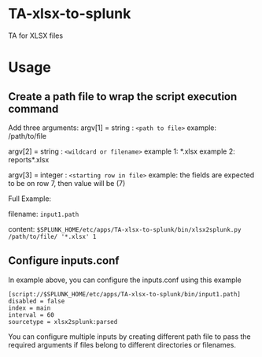 # TA-xlsx-to-splunk
TA for XLSX files

# Usage
## Create a path file to wrap the script execution command

Add three arguments:
argv[1] = string : `<path to file>`
example: /path/to/file

argv[2] = string : `<wildcard or filename>`
example 1: \*.xlsx
example 2: reports*.xlsx

argv[3] = integer : `<starting row in file>`
example: the fields are expected to be on row 7, then value will be (7)

Full Example: 

filename: `input1.path`

content: `$SPLUNK_HOME/etc/apps/TA-xlsx-to-splunk/bin/xlsx2splunk.py /path/to/file/ '*.xlsx' 1`

## Configure inputs.conf
In example above, you can configure the inputs.conf using this example
```
[script://$SPLUNK_HOME/etc/apps/TA-xlsx-to-splunk/bin/input1.path]
disabled = false
index = main
interval = 60
sourcetype = xlsx2splunk:parsed
```

You can configure multiple inputs by creating different path file to pass the required arguments if files belong to different directories or filenames.
